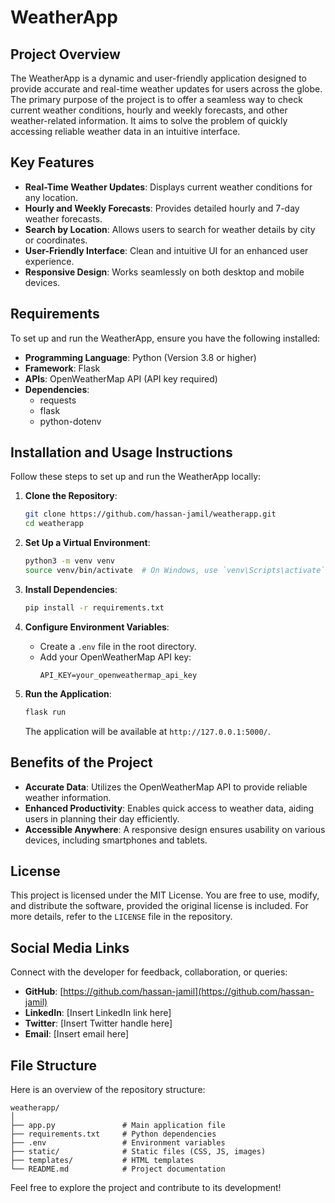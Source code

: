 # WeatherApp

## Project Overview
The WeatherApp is a dynamic and user-friendly application designed to provide accurate and real-time weather updates for users across the globe. The primary purpose of the project is to offer a seamless way to check current weather conditions, hourly and weekly forecasts, and other weather-related information. It aims to solve the problem of quickly accessing reliable weather data in an intuitive interface.

## Key Features
- **Real-Time Weather Updates**: Displays current weather conditions for any location.
- **Hourly and Weekly Forecasts**: Provides detailed hourly and 7-day weather forecasts.
- **Search by Location**: Allows users to search for weather details by city or coordinates.
- **User-Friendly Interface**: Clean and intuitive UI for an enhanced user experience.
- **Responsive Design**: Works seamlessly on both desktop and mobile devices.

## Requirements
To set up and run the WeatherApp, ensure you have the following installed:

- **Programming Language**: Python (Version 3.8 or higher)
- **Framework**: Flask
- **APIs**: OpenWeatherMap API (API key required)
- **Dependencies**:
  - requests
  - flask
  - python-dotenv

## Installation and Usage Instructions
Follow these steps to set up and run the WeatherApp locally:

1. **Clone the Repository**:
   ```bash
   git clone https://github.com/hassan-jamil/weatherapp.git
   cd weatherapp
   ```

2. **Set Up a Virtual Environment**:
   ```bash
   python3 -m venv venv
   source venv/bin/activate  # On Windows, use `venv\Scripts\activate`
   ```

3. **Install Dependencies**:
   ```bash
   pip install -r requirements.txt
   ```

4. **Configure Environment Variables**:
   - Create a `.env` file in the root directory.
   - Add your OpenWeatherMap API key:
     ```env
     API_KEY=your_openweathermap_api_key
     ```

5. **Run the Application**:
   ```bash
   flask run
   ```
   The application will be available at `http://127.0.0.1:5000/`.

## Benefits of the Project
- **Accurate Data**: Utilizes the OpenWeatherMap API to provide reliable weather information.
- **Enhanced Productivity**: Enables quick access to weather data, aiding users in planning their day efficiently.
- **Accessible Anywhere**: A responsive design ensures usability on various devices, including smartphones and tablets.

## License
This project is licensed under the MIT License. You are free to use, modify, and distribute the software, provided the original license is included. For more details, refer to the `LICENSE` file in the repository.

## Social Media Links
Connect with the developer for feedback, collaboration, or queries:

- **GitHub**: [https://github.com/hassan-jamil](https://github.com/hassan-jamil)
- **LinkedIn**: [Insert LinkedIn link here]
- **Twitter**: [Insert Twitter handle here]
- **Email**: [Insert email here]

## File Structure
Here is an overview of the repository structure:

```
weatherapp/
│
├── app.py               # Main application file
├── requirements.txt     # Python dependencies
├── .env                 # Environment variables
├── static/              # Static files (CSS, JS, images)
├── templates/           # HTML templates
└── README.md            # Project documentation
```

Feel free to explore the project and contribute to its development!

